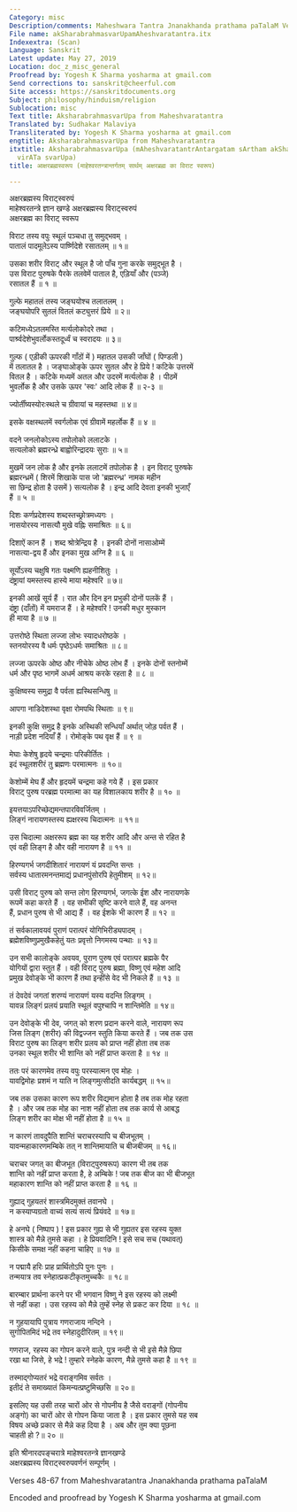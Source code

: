 ```yaml
---
Category: misc
Description/comments: Maheshwara Tantra Jnanakhanda prathama paTalaM Verses 48-67
File name: akSharabrahmasvarUpamAheshvaratantra.itx
Indexextra: (Scan)
Language: Sanskrit
Latest update: May 27, 2019
Location: doc_z_misc_general
Proofread by: Yogesh K Sharma yosharma at gmail.com
Send corrections to: sanskrit@cheerful.com
Site access: https://sanskritdocuments.org
Subject: philosophy/hinduism/religion
Sublocation: misc
Text title: AksharabrahmasvarUpa from Maheshvaratantra
Translated by: Sudhakar Malaviya
Transliterated by: Yogesh K Sharma yosharma at gmail.com
engtitle: AksharabrahmasvarUpa from Maheshvaratantra
itxtitle: AksharabrahmasvarUpa (mAheshvaratantrAntargatam sArtham akSharabrahma kA
  virATa svarUpa)
title: आक्षरब्रह्मस्वरूप (माहेश्वरतन्त्रान्तर्गतम् सार्थम् अक्षरब्रह्म का विराट स्वरूप)

---
```

  
 अक्षरब्रह्मस्य विराट्स्वरुपं   
माहेश्वरतन्त्रे ज्ञान खण्डे अक्षरब्रह्मस्य विराट्स्वरुपं  
अक्षरब्रह्म का विराट् स्वरूप  
  
विराट तस्य वपुः स्थूलं पञ्चधा तु समुद्भवम् ।  
पातालं पादमूलेऽस्य पार्ष्णिदेशे रसातलम् ॥ १॥  
  
उसका शरीर विराट् और स्थूल है जो पाँच गुना करके समुद्भूत है ।  
उस विराट पुरुषके पैरके तलवेमें पाताल है, एड़ियाँ और (पञ्जे)  
रसातल हैं ॥ १ ॥  
  
गुल्फे महातलं तस्य जङ्घयोश्च तलातलम् ।  
जङ्घयोपरि सुतलं वितलं कट्युत्तरं प्रिये ॥ २॥  
  
कटिमध्येऽतलमस्ति मर्त्यलोकोदरे तथा ।  
पार्श्र्वदेशेभुवर्लोकस्तदूर्ध्वं च स्वरादयः ॥ ३॥  
  
गुल्फ ( एड़ीकी ऊपरकी गाँठों में ) महातल उसकी जाँघों ( पिण्डली )  
में तलातल है । जङ्घाओङ्के ऊपर सुतल और हे प्रिये ! कटिके उत्तरमें  
वितल है । कटिके मध्यमें अतल और उदरमें मर्त्यलोक है । पीठमें  
भुवर्लोक है और उसके ऊपर 'स्वः' आदि लोक हैं ॥ २-३ ॥  
  
ज्योर्तींष्यस्योरःस्थले च ग्रीवायां च महस्तथा ॥ ४॥  
  
इसके वक्षस्थलमें स्वर्गलोक एवं ग्रीवामें महर्लोक हैं ॥ ४ ॥  
  
वदने जनलोकोऽस्य तपोलोको ललाटके ।  
सत्यलोको ब्रह्मरन्ध्रे बाह्वोरिन्द्रादयः सुराः  ॥ ५॥  
  
मुखमें जन लोक है और इनके ललाटमें तपोलोक है । इन विराट् पुरुषके  
ब्रह्मरन्ध्रमें ( शिरमें शिखाके पास जो 'ब्रह्मरन्ध्र' नामक महीन  
सा छिन्द्र होता है उसमें ) सत्यलोक है । इन्द्र आदि देवता इनकी भुजाएँ  
हैं ॥ ५ ॥  
  
दिशः कर्णप्रदेशस्य शब्दस्तच्छ्रोत्रमध्यगः ।  
नासयोरस्य नासत्यौ मुखे वह्निः समाश्रितः ॥ ६॥  
  
दिशाऐं कान हैं । शब्द श्रोत्रेन्द्रिय है । इनकी दोनों नासाओम्में  
नासत्या-द्वय हैं और इनका मुख अग्नि है ॥ ६ ॥  
  
सूर्योऽस्य चक्षुषि गतः पक्ष्मणि ह्यहनीशितुः ।  
दंष्ट्रायां यमस्तस्य हास्ये माया महेश्वरि ॥ ७॥  
  
इनकी आखें सूर्य हैं । रात और दिन इन प्रभुकी दोनों पलकें हैं ।  
दंष्ट्रा (दाँतों) में यमराज हैं । हे महेश्वरि ! उनकी मधुर मुस्कान  
ही माया है ॥ ७ ॥  
  
उत्तरोष्ठे स्थिता लज्जा लोभः स्यादधरोष्ठके ।  
स्तनयोरस्य वै धर्मः पृष्ठेऽधर्मः समाश्रितः ॥ ८॥  
  
लज्जा ऊपरके ओष्ठ और नीचेके ओष्ठ लोभ हैं । इनके दोनों स्तनोम्में  
धर्म और पृष्ठ भागमें अधर्म आश्रय करके रहता है ॥ ८ ॥  
  
कुक्षिष्वस्य समुद्रा वै पर्वता ह्यस्थिसन्धिषु ॥  
  
आपगा नाडिदेशस्था वृक्षा रोमपथि स्थिताः ॥ ९॥  
  
इनकी कुक्षि समुद्र है इनके अस्थिकी सन्धियाँ अर्थात् जोड़ पर्वत हैं ।  
नाड़ी प्रदेश नदियाँ हैं । रोमोङ्के पथ वृक्ष हैं ॥ ९ ॥  
  
मेघाः केशेषु हृदये चन्द्रमाः परिकीर्तितः ।  
इदं स्थूलशरीरं तु ब्रह्मणः परमात्मनः ॥ १०॥  
  
केशोम्में मेघ हैं और हृदयमें चन्द्रमा कहे गये हैं । इस प्रकार  
विराट् पुरुष परब्रह्म परमात्मा का यह विशालकाय शरीर है ॥ १० ॥  
  
इयत्तयाऽपरिच्छेद्यमन्तपारविवर्जितम् ।  
लिङ्गं नारायणस्तस्य ह्यक्षरस्य चिदात्मनः ॥ ११॥  
  
उस चिदात्मा अक्षररूप ब्रह्म का यह शरीर आदि और अन्त से रहित है  
एवं वही लिङ्ग है और वही नारायण है ॥ ११ ॥  
  
हिरण्यगर्भ जगदीशितारं नारायणं यं प्रवदन्ति सन्तः ।  
सर्वस्य धातारमनन्तमाद्यं प्रधानपुंसोरपि हेतुमीशम् ॥ १२॥  
  
उसी विराट् पुरुष को सन्त लोग हिरण्यगर्भ, जगत्के ईश और नारायणके  
रूपमें कहा करते हैं । वह सभीकी सृष्टि करने वाले हैं, वह अनन्त  
हैं, प्रधान पुरुष से भी आद्य हैं । वह ईशके भी कारण हैं ॥ १२ ॥  
  
तं सर्वकालावयवं पुराणं परात्परं योगिभिरीड्यपादम् ।  
ब्रह्मेशविष्णुप्रमुखैकहेतुं यतः प्रवृत्तो निगमस्य पन्थाः ॥ १३॥  
  
उन सभी कालोङ्के अवयव, पुराण पुरुष एवं परात्पर ब्रह्मके पैर  
योगियों द्वारा स्तुत हैं । वही विराट् पुरुष ब्रह्मा, विष्णु एवं महेश आदि  
प्रमुख देवोङ्के भी कारण हैं तथा इन्हींसे वेद भी निकले हैं ॥ १३ ॥  
  
तं देवदेवं जगतां शरण्यं नारायणं यस्य वदन्ति लिङ्गम् ।  
यावन्न लिङ्गं प्रलयं प्रयाति स्थूलं वपुश्चापि न शान्तिमेति ॥ १४॥  
  
उन देवोङ्के भी देव, जगत् को शरण प्रदान करने वाले, नारायण रूप  
जिस लिङ्ग (शरीर) की विद्वज्जन स्तुति किया करते हैं । जब तक उस  
विराट पुरुष का लिङ्ग शरीर प्रलय को प्राप्त नहीं होता तब तक  
उनका स्थूल शरीर भी शान्ति को नहीं प्राप्त करता है ॥ १४ ॥  
  
ततः परं कारणमेव तस्य वपुः परस्यात्मन एव मोहः ।  
यावद्विमोहः प्रशमं न याति न लिङ्गमुत्सीदति कार्यबद्धम् ॥ १५॥  
  
जब तक उसका कारण रूप शरीर विद्यमान होता है तब तक मोह रहता  
है । और जब तक मोह का नाश नहीं होता तब तक कार्य से आबद्ध  
लिङ्ग शरीर का मोक्ष भी नहीं होता है ॥ १५ ॥  
  
न कारणं तावदुपैति शान्तिं चराचरस्यापि च बीजभूतम् ।  
यावन्महाकारणमम्बिके तत् न शान्तिमायाति च बीजबीजम् ॥ १६॥  
  
चराचर जगत् का बीजभूत (विराट्पुरुषरूप) कारण भी तब तक  
शान्ति को नहीं प्राप्त करता है, हे अम्बिके ! जब तक बीज का भी बीजभूत  
महाकारण शान्ति को नहीं प्राप्त करता है ॥ १६ ॥  
  
गुह्याद् गुहयतरं शास्त्रमिदमुक्तं तवानघे ।  
न कस्याप्यग्रतो वाच्यं सत्यं सत्यं प्रियंवदे ॥ १७॥  
  
हे अनघे ( निष्पाप ) ! इस प्रकार गुह्य से भी गुह्यतर इस रहस्य युक्त  
शास्त्र को मैन्ने तुमसे कहा । हे प्रियवादिनि ! इसे सच सच (यथावत्)  
किसीके समक्ष नहीं कहना चाहिए ॥ १७ ॥  
  
न पद्मायै हरिः प्राह प्रार्थितोऽपि पुनः पुनः ।  
तन्मयात्र तव स्नेहात्प्रकटीकृतमुच्चकैः ॥ १८॥  
  
बारम्बार प्रार्थना करने पर भी भगवान विष्णु ने इस रहस्य को लक्ष्मी  
से नहीं कहा । उस रहस्य को मैन्ने तुम्हें स्नेह से प्रकट कर दिया ॥ १८ ॥  
  
न गुहयायापि पुत्राय गणराजाय नन्दिने ।  
सुगोपितमिदं भद्रे तव स्नेहादुदीरितम् ॥ १९॥  
  
गणराज, रहस्य का गोपन करने वाले, पुत्र नन्दी से भी इसे मैन्ने छिपा  
रखा था जिसे, हे भद्रे ! तुम्हारे स्नेहके कारण, मैन्ने तुमसे कहा है ॥ १९ ॥  
  
तस्माद्गोप्यतरं भद्रे वराङ्गमिव सर्वतः ।  
इतीदं ते समाख्यातं किमन्यत्प्रष्टुमिच्छसि ॥ २०॥  
  
इसलिए यह उसी तरह चारों ओर से गोपनीय है जैसे वराङ्गों (गोपनीय  
अङ्गो) का चारों ओर से गोपन किया जाता है । इस प्रकार तुमसे यह सब  
विषय अच्छे प्रकार से मैन्ने कह दिया है । अब और तुम क्या पूछना  
चाहती हो ?॥ २० ॥  
  
इति श्रीनारदपङ्चरात्रे माहेश्वरतन्त्रे ज्ञानखण्डे  
       अक्षरब्रह्मस्य विराट्स्वरुपवर्णनं सम्पूर्णम् ।  
  
Verses 48-67 from Maheshvaratantra Jnanakhanda prathama paTalaM  
  
Encoded and proofread by Yogesh K Sharma yosharma at gmail.com  
  
